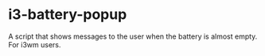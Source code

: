 # i3-battery-popup
A script that shows messages to the user when the battery is almost empty. For i3wm users.
